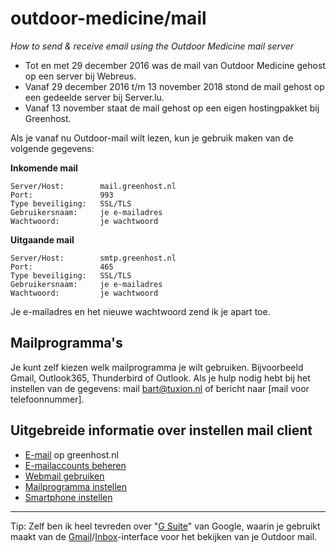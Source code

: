 # outdoor-medicine/mail
*How to send &amp; receive email using the Outdoor Medicine mail server*


* Tot en met 29 december 2016 was de mail van Outdoor Medicine gehost op een server bij Webreus.
* Vanaf 29 december 2016 t/m 13 november 2018 stond de mail gehost op een gedeelde server bij Server.lu.
* Vanaf 13 november staat de mail gehost op een eigen hostingpakket bij Greenhost.

Als je vanaf nu Outdoor-mail wilt lezen, kun je gebruik maken van de volgende gegevens:

**Inkomende mail**

    Server/Host:        mail.greenhost.nl
    Port:               993
    Type beveiliging:   SSL/TLS
    Gebruikersnaam:     je e-mailadres
    Wachtwoord:         je wachtwoord

**Uitgaande mail**

    Server/Host:        smtp.greenhost.nl
    Port:               465
    Type beveiliging:   SSL/TLS
    Gebruikersnaam:     je e-mailadres
    Wachtwoord:         je wachtwoord

Je e-mailadres en het nieuwe wachtwoord zend ik je apart toe.

## Mailprogramma's

Je kunt zelf kiezen welk mailprogramma je wilt gebruiken. Bijvoorbeeld Gmail, Outlook365, Thunderbird of Outlook. Als je hulp nodig hebt bij het instellen van de gegevens: mail [bart@tuxion.nl](mailto:bart@tuxion.nl) of bericht naar [mail voor telefoonnummer].

## Uitgebreide informatie over instellen mail client

* [E-mail](https://greenhost.nl/helpdesk/e-mail/) op greenhost.nl
* [E-mailaccounts beheren](https://greenhost.nl/helpdesk/e-mail/e-mailaccounts-beheren-master/)
* [Webmail gebruiken](https://greenhost.nl/helpdesk/e-mail/webmail-gebruiken/)
* [Mailprogramma instellen](https://greenhost.nl/helpdesk/e-mail/programma-instellen/)
* [Smartphone instellen](https://greenhost.nl/helpdesk/e-mail/smartphone-instellen/)

____

Tip: Zelf ben ik heel tevreden over "[G Suite](https://gsuite.google.com/intl/nl/)" van Google, waarin je gebruikt maakt van de [Gmail](https://gmail.com)/[Inbox](https://inbox.google.com)-interface voor het bekijken van je Outdoor mail.
